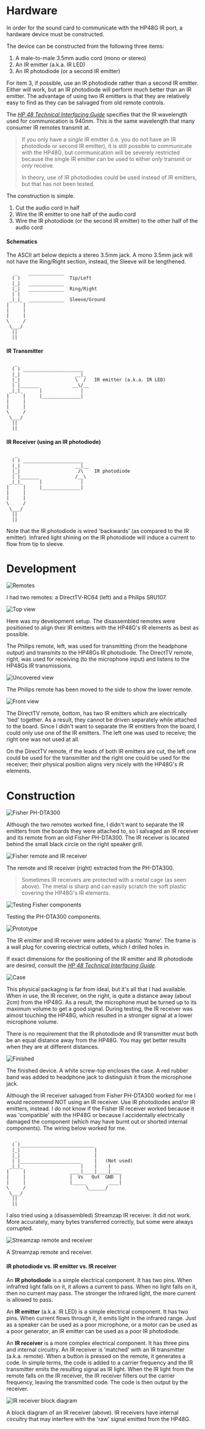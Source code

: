 # Hardware

In order for the sound card to communicate with the HP48G IR port, a hardware device must be constructed.

The device can be constructed from the following three items:

 1. A male-to-male 3.5mm audio cord (mono or stereo)
 1. An IR emitter (a.k.a. IR LED)
 1. An IR photodiode (or a second IR emitter)

For item 3, if possible, use an IR photodiode rather than a second IR emitter. Either will work, but an IR photodiode will perform much better than an IR emitter. The advantage of using two IR emitters is that they are relatively easy to find as they can be salvaged from old remote controls.

The [*HP 48 Technical Interfacing Guide*](./48techni.pdf) specifies that the IR wavelength used for communication is 940nm. This is the same wavelength that many consumer IR remotes transmit at.

> If you only have a *single* IR emitter (i.e. you do not have an IR photodiode or second IR emitter), it is still possible to communicate with the HP48G, but communication will be severely restricted because the single IR emitter can be used to either *only* transmit or *only* receive.
>
> In theory, use of IR photodiodes could be used instead of IR emitters, but that has not been tested.


The construction is simple.

 1. Cut the audio cord in half
 1. Wire the IR emitter to one half of the audio cord
 1. Wire the IR photodiode (or the second IR emitter) to the other half of the audio cord


#### Schematics

The ASCII art below depicts a stereo 3.5mm jack. A mono 3.5mm jack will not have the Ring/Right section, instead, the Sleeve will be lengthened.

       _    _____________
      ( )                  Tip/Left
      |_|   _____________
      |_|   _____________  Ring/Right
      | |
     _|_|_  _____________  Sleeve/Ground
    |     |
    |     |
    |     |
    \     /
     \___/
      ||
      ||


#### IR Transmitter
       _
      ( ) ______________________
      |_|                    __|_
      |_|                    \  /   IR emitter (a.k.a. IR LED)
      | |_______            __\/__
     _|_|_      |              |
    |     |     |______________|
    |     |
    |     |
    \     /
     \___/
      ||
      ||


#### IR Receiver (using an IR photodiode)
       _
      ( ) ______________________
      |_|                    __|__
      |_|                     /\    IR photodiode
      | |_______             /__\
     _|_|_      |              |
    |     |     |______________|
    |     |
    |     |
    \     /
     \___/
      ||
      ||

Note that the IR photodiode is wired 'backwards' (as compared to the IR emitter). Infrared light shining on the IR photodiode will induce a current to flow from tip to sleeve.



# Development

![Remotes](./img/remotes.jpg)

I had two remotes: a DirectTV-RC64 (left) and a Philips SRU107.

![Top view](./img/top_view.jpg)

Here was my development setup. The disassembled remotes were positioned to align their IR emitters with the HP48G's IR elements as best as possible.

The Philips remote, left, was used for transmitting (from the headphone output) and transmits to the HP48Gs IR photodiode. The DirectTV remote, right, was used for receiving (to the microphone input) and listens to the HP48Gs IR transmissions.

![Uncovered view](./img/uncovered_view.jpg)

The Philips remote has been moved to the side to show the lower remote.

![Front view](./img/front_view.jpg)

The DirectTV remote, bottom, has two IR emitters which are electrically 'tied' together. As a result, they cannot be driven separately while attached to the board. Since I didn't want to separate the IR emitters from the board, I could only use one of the IR emitters. The left one was used to receive; the right one was not used at all.

On the DirectTV remote, if the leads of both IR emitters are cut, the left one could be used for the transmitter and the right one could be used for the receiver; their physical position aligns very nicely with the HP48G's IR elements.



# Construction


![Fisher PH-DTA300](./img/ph-dta300.jpg)

Although the two remotes worked fine, I didn't want to separate the IR emitters from the boards they were attached to, so I salvaged an IR receiver and its remote from an old Fisher PH-DTA300. The IR receiver is located behind the small black circle on the right speaker grill.

![Fisher remote and IR receiver](./img/fisher-parts.jpg)

The remote and IR receiver (right) extracted from the PH-DTA300.

> Sometimes IR receivers are protected with a metal cage (as seen above). The metal is sharp and can easily scratch the soft plastic covering the HP48G's IR elements.

![Testing Fisher components](./img/fisher_test.jpg)

Testing the PH-DTA300 components.

![Prototype](./img/prototype.jpg)

The IR emitter and IR receiver were added to a plastic 'frame'. The frame is a wall plug for covering electrical outlets, which I drilled holes in.

If exact dimensions for the positioning of the IR emitter and IR photodiode are desired, consult the [*HP 48 Technical Interfacing Guide*](./48techni.pdf).

![Case](./img/case.jpg)

This physical packaging is far from ideal, but it's all that I had available. When in use, the IR receiver, on the right, is quite a distance away (about 2cm) from the HP48G. As a result, the microphone must be turned up to its maximum volume to get a good signal. During testing, the IR receiver was almost touching the HP48G, which resulted in a stronger signal at a lower microphone volume.

There is no requirement that the IR photodiode and IR transmitter must both be an equal distance away from the HP48G. You may get better results when they are at different distances.


![Finished](./img/finished.jpg)

The finished device. A white screw-top encloses the case. A red rubber band was added to headphone jack to distinguish it from the microphone jack.

Although the IR receiver salvaged from Fisher PH-DTA300 worked for me I would recommend NOT using an IR receiver. Use IR photodiodes and/or IR emitters, instead. I do not know if the Fisher IR receiver worked because it was 'compatible' with the HP48G or because I accidentally electrically damaged the component (which may have burnt out or shorted internal components). The wiring below worked for me.

       _
      ( )___________________________
      |_|                           |
      |_|                           |
      | |______________________     |   (Not used)
     _|_|_                     |    |    |
    |     |                ____|____|____|____                       
    |     |                |  Vs   Out  GND  |
    |     |                |_____        ____|
    \     /                      \______/   
     \___/
      ||
      ||


I also tried using a (disassembled) Streamzap IR receiver. It did not work. More accurately, many bytes transferred correctly, but some were always corrupted.

![Streamzap remote and receiver](./img/streamzap.jpg)

A Streamzap remote and receiver.

#### IR photodiode vs. IR emitter vs. IR receiver

An __IR photodiode__ is a simple electrical component. It has two pins. When infrafred light falls on it, it allows a current to pass. When no light falls on it, then no current may pass. The stronger the infrared light, the more current is allowed to pass.

An __IR emitter__ (a.k.a. IR LED) is a simple electrical component. It has two pins. When current flows through it, it emits light in the infrared range. Just as a speaker can be used as a poor microphone, or a motor can be used as a poor generator, an IR emitter can be used as a poor IR photodiode.

An __IR receiver__ is a more complex electrical component. It has three pins and internal circuitry. An IR receiver is 'matched' with an IR transmitter (a.k.a. remote). When a button is pressed on the remote, it generates a code. In simple terms, the code is added to a carrier frequency and the IR transmitter emits the resulting signal as IR light. When the IR light from the remote falls on the IR receiver, the IR receiver filters out the carrier frequency, leaving the transmitted code. The code is then output by the receiver.


![IR receiver block diagram](./img/ir-block-dia.jpg)

A block diagram of an IR receiver (above). IR receivers have internal circuitry that may interfere with the 'raw' signal emitted from the HP48G.
